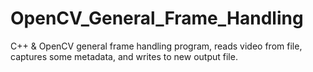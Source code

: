 # OpenCV_General_Frame_Handling
C++ &amp; OpenCV general frame handling program, reads video from file, captures some metadata, and writes to new output file. 
